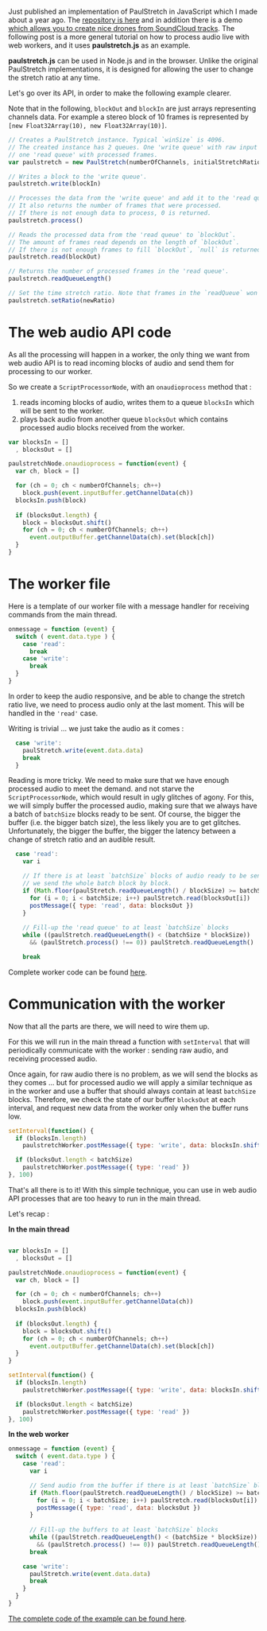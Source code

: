 Just published an implementation of PaulStretch in JavaScript which I made about a year ago. The [repository is here](https://github.com/sebpiq/paulstretch.js) and in addition there is a demo [which allows you to create nice drones from SoundCloud tracks](http://sebpiq.github.io/paulstretch.js/examples/stretched-and-droned/dist/index.html). The following post is a more general tutorial on how to process audio live with web workers, and it uses **paulstretch.js** as an example.

<!--more-->

**paulstretch.js** can be used in Node.js and in the browser. Unlike the original PaulStretch implementations, it is designed for allowing the user to change the stretch ratio at any time.

Let's go over its API, in order to make the following example clearer.

Note that in the following, `blockOut` and `blockIn` are just arrays representing channels data. For example a stereo block of 10 frames is represented by `[new Float32Array(10), new Float32Array(10)]`.

```javascript
// Creates a PaulStretch instance. Typical `winSize` is 4096.
// The created instance has 2 queues. One 'write queue' with raw input frames,
// one 'read queue' with processed frames.
var paulstretch = new PaulStretch(numberOfChannels, initialStretchRatio, winSize)

// Writes a block to the 'write queue'.
paulstretch.write(blockIn)

// Processes the data from the 'write queue' and add it to the 'read queue'.
// It also returns the number of frames that were processed.
// If there is not enough data to process, 0 is returned.
paulstretch.process() 

// Reads the processed data from the 'read queue' to `blockOut`.
// The amount of frames read depends on the length of `blockOut`.
// If there is not enough frames to fill `blockOut`, `null` is returned.
paulstretch.read(blockOut)

// Returns the number of processed frames in the 'read queue'.
paulstretch.readQueueLength()

// Set the time stretch ratio. Note that frames in the `readQueue` won't be affected.
paulstretch.setRatio(newRatio)
```


The web audio API code
========================

As all the processing will happen in a worker, the only thing we want from web audio API is to read incoming blocks of audio and send them for processing to our worker.

So we create a `ScriptProcessorNode`, with an `onaudioprocess` method that :

1. reads incoming blocks of audio, writes them to a queue `blocksIn` which will be sent to the worker.
2. plays back audio from another queue `blocksOut` which contains processed audio blocks received from the worker.

```javascript
var blocksIn = []
  , blocksOut = []

paulstretchNode.onaudioprocess = function(event) {
  var ch, block = []

  for (ch = 0; ch < numberOfChannels; ch++)
    block.push(event.inputBuffer.getChannelData(ch))
  blocksIn.push(block)
  
  if (blocksOut.length) {
    block = blocksOut.shift()
    for (ch = 0; ch < numberOfChannels; ch++)
      event.outputBuffer.getChannelData(ch).set(block[ch])
  }
}
```


The worker file
==================

Here is a template of our worker file with a message handler for receiving commands from the main thread.

```javascript
onmessage = function (event) {
  switch ( event.data.type ) {
    case 'read':
      break
    case 'write':
      break
  }
}
```

In order to keep the audio responsive, and be able to change the stretch ratio live, we need to process audio only at the last moment. This will be handled in the `'read'` case.

Writing is trivial ... we just take the audio as it comes :

```javascript
  case 'write':
    paulStretch.write(event.data.data)
    break
  }
```

Reading is more tricky. We need to make sure that we have enough processed audio to meet the demand. and not starve the `ScriptProcessorNode`, which would result in ugly glitches of agony. For this, we will simply buffer the processed audio, making sure that we always have a batch of `batchSize` blocks ready to be sent. Of course, the bigger the buffer (i.e. the bigger batch size), the less likely you are to get glitches. Unfortunately, the bigger the buffer, the bigger the latency between a change of stretch ratio and an audible result. 

```javascript
  case 'read':
    var i

    // If there is at least `batchSize` blocks of audio ready to be sent in the 'read queue',
    // we send the whole batch block by block.
    if (Math.floor(paulStretch.readQueueLength() / blockSize) >= batchSize) {
      for (i = 0; i < batchSize; i++) paulStretch.read(blocksOut[i])
      postMessage({ type: 'read', data: blocksOut })
    }
 
    // Fill-up the 'read queue' to at least `batchSize` blocks
    while ((paulStretch.readQueueLength() < (batchSize * blockSize)) 
      && (paulStretch.process() !== 0)) paulStretch.readQueueLength()

    break
```

Complete worker code can be found [here](https://github.com/sebpiq/paulstretch.js/blob/master/examples/simple/js/paulstretch-worker.js).


Communication with the worker
================================

Now that all the parts are there, we will need to wire them up.

For this we will run in the main thread a function with `setInterval` that will periodically communicate with the worker : sending raw audio, and receiving processed audio.

Once again, for raw audio there is no problem, as we will send the blocks as they comes ... but for processed audio we will apply a similar technique as in the worker and use a buffer that should always contain at least `batchSize` blocks. Therefore, we check the state of our buffer `blocksOut` at each interval, and request new data from the worker only when the buffer runs low. 

```javascript
setInterval(function() {
  if (blocksIn.length)
    paulstretchWorker.postMessage({ type: 'write', data: blocksIn.shift() })

  if (blocksOut.length < batchSize) 
    paulstretchWorker.postMessage({ type: 'read' })
}, 100)
```

That's all there is to it! With this simple technique, you can use in web audio API processes that are too heavy to run in the main thread.

Let's recap :

**In the main thread** 

```javascript

var blocksIn = []
  , blocksOut = []

paulstretchNode.onaudioprocess = function(event) {
  var ch, block = []

  for (ch = 0; ch < numberOfChannels; ch++)
    block.push(event.inputBuffer.getChannelData(ch))
  blocksIn.push(block)
  
  if (blocksOut.length) {
    block = blocksOut.shift()
    for (ch = 0; ch < numberOfChannels; ch++)
      event.outputBuffer.getChannelData(ch).set(block[ch])
  }
}

setInterval(function() {
  if (blocksIn.length)
    paulstretchWorker.postMessage({ type: 'write', data: blocksIn.shift() })

  if (blocksOut.length < batchSize) 
    paulstretchWorker.postMessage({ type: 'read' })
}, 100)
```

**In the web worker**

```javascript
onmessage = function (event) {
  switch ( event.data.type ) {
    case 'read':
      var i

      // Send audio from the buffer if there is at least `batchSize` blocks
      if (Math.floor(paulStretch.readQueueLength() / blockSize) >= batchSize) {
        for (i = 0; i < batchSize; i++) paulStretch.read(blocksOut[i])
        postMessage({ type: 'read', data: blocksOut })
      }
   
      // Fill-up the buffers to at least `batchSize` blocks
      while ((paulStretch.readQueueLength() < (batchSize * blockSize)) 
        && (paulStretch.process() !== 0)) paulStretch.readQueueLength()
      break

    case 'write':
      paulStretch.write(event.data.data)
      break
    }
  }
}
```

[The complete code of the example can be found here](https://github.com/sebpiq/paulstretch.js/tree/master/examples/simple).